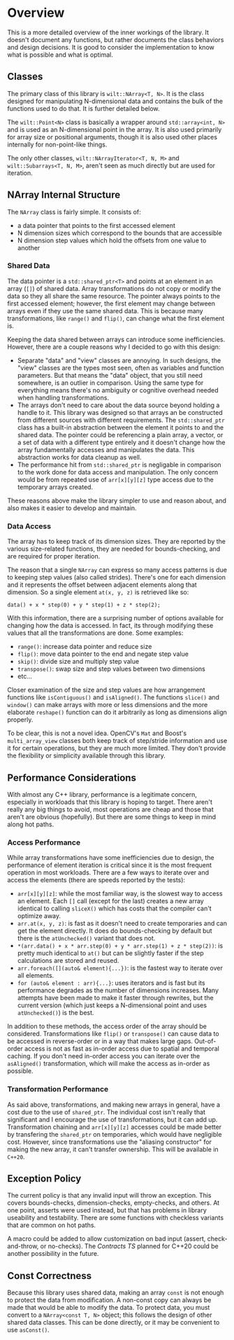 # Overview

This is a more detailed overview of the inner workings of the library. It doesn't document any functions, but rather documents the class behaviors and design decisions. It is good to consider the implementation to know what is possible and what is optimal.

## Classes

The primary class of this library is `wilt::NArray<T, N>`. It is the class designed for manipulating N-dimensional data and contains the bulk of the functions used to do that. It is further detailed below.

The `wilt::Point<N>` class is basically a wrapper around `std::array<int, N>` and is used as an N-dimensional point in the array. It is also used primarily for array size or positional arguments, though it is also used other places internally for non-point-like things.

The only other classes, `wilt::NArrayIterator<T, N, M>` and `wilt::Subarrays<T, N, M>`, aren't seen as much directly but are used for iteration.

## NArray Internal Structure

The `NArray` class is fairly simple. It consists of:

- a data pointer that points to the first accessed element
- N dimension sizes which correspond to the bounds that are accessible
- N dimension step values which hold the offsets from one value to another

### Shared Data

The data pointer is a `std::shared_ptr<T>` and points at an element in an array (`[]`) of shared data. Array transformations do not copy or modify the data so they all share the same resource. The pointer always points to the first accessed element; however, the first element may change between arrays even if they use the same shared data. This is because many transformations, like `range()` and `flip()`, can change what the first element is.

Keeping the data shared between arrays can introduce some inefficiencies. However, there are a couple reasons why I decided to go with this design:

- Separate "data" and "view" classes are annoying. In such designs, the "view" classes are the types most seen, often as variables and function parameters. But that means the "data" object, that you still need somewhere, is an outlier in comparison. Using the same type for everything means there's no ambiguity or cognitive overhead needed when handling transformations.
- The arrays don't need to care about the data source beyond holding a handle to it. This library was designed so that arrays an be constructed from different sources with different requirements. The `std::shared_ptr` class has a built-in abstraction between the element it points to and the shared data. The pointer could be referencing a plain array, a vector, or a set of data with a different type entirely and it doesn't change how the array fundamentally accesses and manipulates the data. This abstraction works for data cleanup as well.
- The performance hit from `std::shared_ptr` is negligable in comparison to the work done for data access and manipulation. The only concern would be from repeated use of `arr[x][y][z]` type access due to the temporary arrays created.

These reasons above make the library simpler to use and reason about, and also makes it easier to develop and maintain.

### Data Access

The array has to keep track of its dimension sizes. They are reported by the various size-related functions, they are needed for bounds-checking, and are required for proper iteration. 

The reason that a single `NArray` can express so many access patterns is due to keeping step values (also called strides). There's one for each dimension and it represents the offset between adjacent elements along that dimension. So a single element `at(x, y, z)` is retrieved like so:

```
data() + x * step(0) + y * step(1) + z * step(2);
```

With this information, there are a surprising number of options available for changing how the data is accessed. In fact, its through modifying these values that all the transformations are done. Some examples:

- `range()`: increase data pointer and reduce size
- `flip()`: move data pointer to the end and negate step value
- `skip()`: divide size and multiply step value
- `transpose()`: swap size and step values between two dimensions
- etc...

Closer examination of the size and step values are how arrangement functions like `isContiguous()` and `isAligned()`. The functions `slice()` and `window()` can make arrays with more or less dimensions and the more elaborate `reshape()` function can do it arbitrarily as long as dimensions align properly.

To be clear, this is not a novel idea. OpenCV's `Mat` and Boost's `multi_array_view` classes both keep track of step/stride information and use it for certain operations, but they are much more limited. They don't provide the flexibility or simplicity available through this library.

## Performance Considerations

With almost any C++ library, performance is a legitimate concern, especially in workloads that this library is hoping to target. There aren't really any big things to avoid, most operations are cheap and those that aren't are obvious (hopefully). But there are some things to keep in mind along hot paths.

### Access Performance

While array transformations have some inefficiencies due to design, the performance of element iteration is critical since it is the most frequent operation in most workloads. There are a few ways to iterate over and access the elements (there are speeds reported by the tests):

- `arr[x][y][z]`: while the most familiar way, is the slowest way to access an element. Each `[]` call (except for the last) creates a new array identical to calling `sliceX()` which has costs that the compiler can't optimize away.
- `arr.at(x, y, z)`: is fast as it doesn't need to create temporaries and can get the element directly. It does do bounds-checking by default but there is the `atUnchecked()` variant that does not.
- `*(arr.data() + x * arr.step(0) + y * arr.step(1) + z * step(2))`: is pretty much identical to `at()` but can be slightly faster if the step calculations are stored and reused.
- `arr.foreach([](auto& element){...})`: is the fastest way to iterate over all elements.
- `for (auto& element : arr){...}`: uses iterators and is fast but its performance degrades as the number of dimensions increases. Many attempts have been made to make it faster through rewrites, but the current version (which just keeps a N-dimensional point and uses `atUnchecked()`) is the best.

In addition to these methods, the access order of the array should be considered. Transformations like `flip()` or `transpose()` can cause data to be accessed in reverse-order or in a way that makes large gaps. Out-of-order access is not as fast as in-order access due to spatial and temporal caching. If you don't need in-order access you can iterate over the `asAligned()` transformation, which will make the access as in-order as possible.

### Transformation Performance

As said above, transformations, and making new arrays in general, have a cost due to the use of `shared_ptr`. The individual cost isn't really that significant and I encourage the use of transformations, but it can add up. Transformation chaining and `arr[x][y][z]` accesses could be made better by transfering the `shared_ptr` on temporaries, which would have negligible cost. However, since transformations use the "aliasing constructor" for making the new array, it can't transfer ownership. This will be available in `C++20`.

## Exception Policy

The current policy is that any invalid input will throw an exception. This covers bounds-checks, dimension-checks, empty-checks, and others. At one point, asserts were used instead, but that has problems in library useability and testability. There are some functions with checkless variants that are common on hot paths.

A macro could be added to allow customization on bad input (assert, check-and-throw, or no-checks). The _Contracts TS_ planned for C++20 could be another possibility in the future.

## Const Correctness

Because this library uses shared data, making an array `const` is not enough to protect the data from modification. A non-const copy can always be made that would be able to modify the data. To protect data, you must convert to a `NArray<const T, N>` object; this follows the design of other shared data classes. This can be done directly, or it may be convenient to use `asConst()`.
